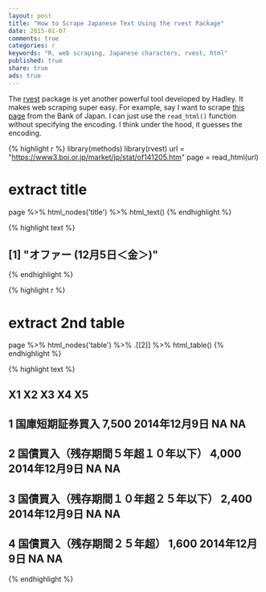 ```yaml
---
layout: post
title: "How to Scrape Japanese Text Using the rvest Package"
date: 2015-01-07 
comments: true
categories: r
keywords: "R, web scraping, Japanese characters, rvest, html"
published: true
share: true
ads: true
---
```


The [rvest](https://github.com/hadley/rvest) package is yet another 
powerful tool developed by Hadley. It makes web scraping super easy. For example, say I want to scrape [this page](https://www3.boj.or.jp/market/jp/stat/of141205.htm) from the Bank of Japan. I can just use the `read_html()` function without specifying
the encoding. I think under the hood, it guesses the encoding. 

{% highlight r %}
library(methods)
library(rvest)
url = "https://www3.boj.or.jp/market/jp/stat/of141205.htm"
page = read_html(url)

# extract title
page %>% html_nodes('title') %>% html_text()
{% endhighlight %}



{% highlight text %}
## [1] "オファー (12月5日＜金＞)"
{% endhighlight %}



{% highlight r %}
# extract 2nd table
page %>% html_nodes('table') %>% .[[2]] %>% html_table()
{% endhighlight %}



{% highlight text %}
##                                       X1    X2            X3 X4 X5
## 1                       国庫短期証券買入 7,500 2014年12月9日 NA NA
## 2   国債買入（残存期間５年超１０年以下） 4,000 2014年12月9日 NA NA
## 3 国債買入（残存期間１０年超２５年以下） 2,400 2014年12月9日 NA NA
## 4           国債買入（残存期間２５年超） 1,600 2014年12月9日 NA NA
{% endhighlight %}

